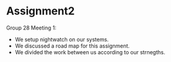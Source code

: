 # Assignment2
Group 28
Meeting 1: 
  - We setup nightwatch on our systems.
  - We discussed a road map for this assignment.
  - We divided the work between us according to our strnegths.
